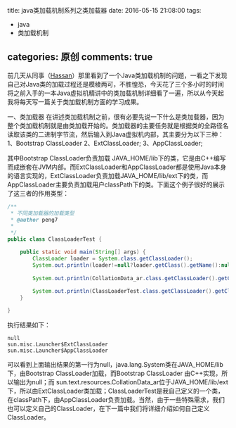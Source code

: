 title: java类加载机制系列之类加载器
date: 2016-05-15 21:08:00
tags:
- java
- 类加载机制

categories: 原创
comments: true
-----


前几天从同事（[Hassan](http://blog.fenxiangz.com/)）那里看到了一个Java类加载机制的问题，一看之下发现自己对Java类的加载过程还是模棱两可，不胜惶恐，今天花了三个多小时的时间将之前入手的一本Java虚拟机精讲中的类加载机制详细看了一遍，所以从今天起我将每天写一篇关于类加载机制方面的学习成果。

<!--more-->
一、类加载器
在讲述类加载机制之前，很有必要先说一下什么是类加载器，因为整个类加载机制就是由类加载开始的。类加载器的主要任务就是根据类的全路径名读取该类的二进制字节流，然后输入到Java虚拟机内部，其主要分为以下三种：
1、Bootstrap ClassLoader
2、ExtClassLoader;
3、AppClassLoader;

其中Bootstrap ClassLoader负责加载 JAVA_HOME/lib下的类，它是由C++编写而成嵌套在JVM内部。而ExtClassLoader和AppClassLoader都是使用Java本身的语言实现的，ExtClassLoader负责加载JAVA_HOME/lib/ext下的类，而AppClassLoader主要负责加载用户classPath下的类。下面这个例子很好的展示了这三者的作用类型：

``` java
/**
 * 不同类加载器的加载类型
 * @author peng7
 *
 */
public class ClassLoaderTest {

	public static void main(String[] args) {
		ClassLoader loader = System.class.getClassLoader();
		System.out.println(loader!=null?loader.getClass().getName():null);
		
		System.out.println(CollationData_ar.class.getClassLoader().getClass().getName());
		
		System.out.println(ClassLoaderTest.class.getClassLoader().getClass().getName());
	}

}
```
执行结果如下：

```
null
sun.misc.Launcher$ExtClassLoader
sun.misc.Launcher$AppClassLoader

```
可以看到上面输出结果的第一行为null，java.lang.System类在JAVA_HOME/lib下，由Bootstrap ClassLoader加载，而Bootstrap ClassLoader 由C++实现，所以输出为null；而 sun.text.resources.CollationData_ar位于JAVA_HOME/lib/ext下，所以由ExtClassLoader类加载；ClassLoaderTest是我自己定义的一个类，在classPath下，由AppClassLoader负责加载。当然，由于一些特殊需求，我们也可以定义自己的ClassLoader，在下一篇中我们将详细介绍如何自己定义ClassLoader。



